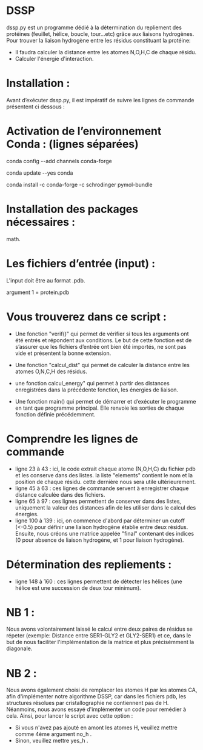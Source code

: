 # DSSP
dssp.py est un programme dédié à la détermination du repliement des protéines (feuillet, hélice, boucle, tour...etc) grâce aux liaisons hydrogènes.
Pour trouver la liaison hydrogène entre les résidus constituant la protéine:

- Il faudra calculer la distance entre les atomes N,O,H,C de chaque résidu.
- Calculer l'énergie d'interaction.

# Installation :

Avant d’exécuter dssp.py, il est impératif de suivre les lignes de commande présentent ci dessous : 

# Activation de l’environnement Conda : (lignes séparées)

conda config --add channels conda-forge

conda update --yes conda

conda install -c conda-forge -c schrodinger pymol-bundle

# Installation des packages nécessaires : 
math.

# Les fichiers d’entrée (input) : 

L'input doit être au format .pdb.

argument 1 = protein.pdb

# Vous trouverez dans ce script :

- Une fonction "verif()"  qui permet de vérifier si tous les arguments ont été entrés et répondent aux conditions. Le but de cette fonction est de s’assurer que les fichiers d’entrée ont bien été importés, ne sont pas vide et présentent la bonne extension.

- Une fonction "calcul_dist" qui permet de calculer la distance entre les atomes O,N,C,H des résidus.

- une fonction calcul_energy" qui permet à partir des distances enregistrées dans la précédente fonction, les énergies de liaison.

- Une fonction main() qui permet de démarrer et d’exécuter le programme en tant que programme principal. Elle renvoie les sorties de chaque fonction définie précédemment.
		
# Comprendre les lignes de commande
- ligne 23 à 43 : ici, le code extrait chaque atome (N,O,H,C) du fichier pdb et les conserve dans des listes. la liste "elements" contient le nom et la position de chaque résidu. cette dernière nous sera utile ultérieurement.
- ligne 45 à 63 : ces lignes de commande servent à enregistrer chaque distance calculée dans des fichiers.
- ligne 65 à 97 : ces lignes permettent de conserver dans des listes, uniquement la valeur des distances afin de les utiliser dans le calcul des énergies.
- ligne 100 à 139 : ici, on commence d'abord par déterminer un cutoff (<-0.5) pour définir une liaison hydrogène établie entre deux résidus. Ensuite, nous créons une matrice appelée "final" contenant des indices (0 pour absence de liaison hydrogène, et 1 pour liaison hydrogène).

# Détermination des repliements : 

- ligne 148 à 160 : ces lignes permettent de détecter les hélices (une hélice est une succession de deux tour minimum).

# NB 1 : 
Nous avons volontairement laissé le calcul entre deux paires de résidus se répeter (exemple: Distance entre SER1-GLY2 et GLY2-SER1) et ce, dans le but de nous faciliter l'implémentation de la matrice et plus précisémment la diagonale.
# NB 2 :
Nous avons également choisi de remplacer les atomes H par les atomes CA, afin d'implémenter notre algorithme DSSP, car dans les fichiers pdb, les structures résolues par cristallographie ne contiennent pas de H. Néanmoins, nous avons essayé d'implémenter un code pour remédier à cela. Ainsi, pour lancer le script avec cette option :
- Si vous n'avez pas ajouté en amont les atomes H, veuillez mettre comme 4ème argument no_h .
- Sinon, veuillez mettre yes_h .
